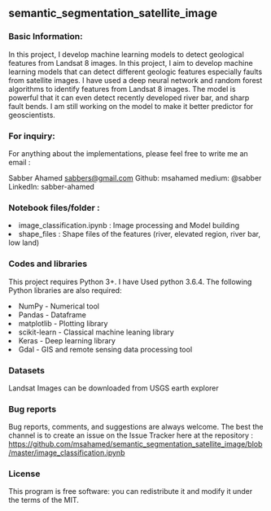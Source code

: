 ## semantic_segmentation_satellite_image

### Basic Information:
In this project, I develop machine learning models to detect geological features from Landsat 8 images. In this project, I aim to develop machine learning models that can detect different geologic features especially faults from satellite images. I have used a deep neural network and random forest algorithms to identify features from Landsat 8 images. The model is powerful that it can even detect recently developed river bar, and sharp fault bends. I am still working on the model to make it better predictor for geoscientists.

### For inquiry:
 For anything about the implementations, please feel free
to write me an email :

Sabber Ahamed
sabbers@gmail.com
Github: msahamed
medium: @sabber
LinkedIn: sabber-ahamed

### Notebook files/folder :
<li> image_classification.ipynb : Image processing and Model building 
<li> shape_files : Shape files of the features (river, elevated region, river bar, low land)

### Codes and libraries

This project requires Python 3+. I have Used python 3.6.4. The following Python libraries are also required:

<li> NumPy - Numerical tool
<li> Pandas - Dataframe 
<li> matplotlib - Plotting library
<li> scikit-learn - Classical machine leaning library
<li> Keras - Deep learning library
<li> Gdal - GIS and remote sensing data processing tool

### Datasets 
Landsat Images can be downloaded from USGS earth explorer


### Bug reports
      
Bug reports, comments, and suggestions are always welcome. The best the channel is to create an issue on the Issue Tracker here at the repository :
   <a>https://github.com/msahamed/semantic_segmentation_satellite_image/blob/master/image_classification.ipynb</a>


### License

This program is free software: you can redistribute it and modify
it under the terms of the MIT.

